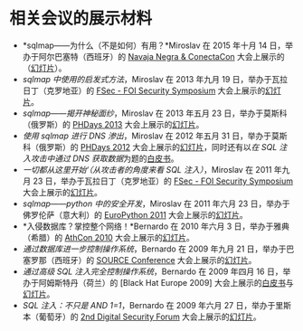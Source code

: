 # 相关会议的展示材料

* *sqlmap——为什么（不是如何）有用？*Miroslav 在 2015 年十月 14 日，举办于阿尔巴塞特（西班牙）的 [Navaja Negra & ConectaCon](http://navajanegra.com/) 大会上展示的（[幻灯片](http://www.slideshare.net/stamparm/sqlmap-why-not-how-it-works-53947145)）。
* *sqlmap 中使用的启发式方法*，Miroslav 在 2013 年九月 19 日，举办于瓦拉日丁（克罗地亚）的 [FSec - FOI Security Symposium](http://fsec.foi.hr/) 大会上展示的[幻灯片](http://www.slideshare.net/stamparm/f-sec-2013miroslavstamparheuristicmethodsusedinsqlmap)。
* *sqlmap——揭开神秘面纱*，Miroslav 在 2013 年五月 23 日，举办于莫斯科（俄罗斯）的 [PHDays 2013](http://www.phdays.com/) 大会上展示的[幻灯片](http://www.slideshare.net/stamparm/ph-days-2013miroslavstamparsqlmapunderthehood)。
* *使用 sqlmap 进行 DNS 渗出*，Miroslav 在 2012 年五月 31 日，举办于莫斯科（俄罗斯）的 [PHDays 2012](http://www.phdays.com/) 大会上展示的[幻灯片](http://www.slideshare.net/stamparm/dns-exfiltration-using-sqlmap-13163281)，同时还有以*在 SQL 注入攻击中通过 DNS 获取数据*为题的[白皮书](http://www.slideshare.net/stamparm/ph-days-2012miroslavstampardataretrievaloverdnsinsqlinjectionattackspaper)。
* *一切都从这里开始‘（从攻击者的角度来看 SQL 注入）*，Miroslav 在 2011 年九月 23 日，举办于瓦拉日丁（克罗地亚）的 [FSec - FOI Security Symposium](http://fsec.foi.hr/) 大会上展示的[幻灯片](http://www.slideshare.net/stamparm/f-sec-2011miroslavstamparitallstartswiththesinglequote-9311238)。
* *sqlmap——python 中的安全开发*，Miroslav 在 2011 年六月 23 日，举办于佛罗伦萨（意大利）的 [EuroPython 2011](http://ep2011.europython.eu/) 大会上展示的[幻灯片](http://www.slideshare.net/stamparm/euro-python-2011miroslavstamparsqlmapsecuritydevelopmentinpython)。
* *入侵数据库？掌控整个网络！*Bernardo 在 2010 年六月 3 日，举办于雅典（希腊）的 [AthCon 2010](http://www.athcon.org/archive.php) 大会上展示的[幻灯片](http://www.slideshare.net/inquis/ath-con-2010bernardodamelegotdbownnet)。
* *通过数据库进一步控制操作系统*，Bernardo 在 2009 年九月 21 日，举办于巴塞罗那（西班牙）的 [SOURCE Conference](http://www.sourceconference.com/archive/) 大会上展示的[幻灯片](http://www.slideshare.net/inquis/expanding-the-control-over-the-operating-system-from-the-database)。
* *通过高级 SQL 注入完全控制操作系统*，Bernardo 在 2009 年四月 16 日，举办于阿姆斯特丹（荷兰）的 [Black Hat Europe 2009] 大会上展示的[白皮书](http://www.slideshare.net/inquis/advanced-sql-injection-to-operating-system-full-control-whitepaper-4633857)与[幻灯片](http://www.slideshare.net/inquis/advanced-sql-injection-to-operating-system-full-control-slides)。
* *SQL 注入：不只是 AND 1=1*，Bernardo 在 2009 年六月 27 日，举办于里斯本（葡萄牙）的 [2nd Digital Security Forum](https://www.gitbook.com/book/octobug/sqlmap-wiki-zhcn/edit#) 大会上展示的[幻灯片](http://www.slideshare.net/inquis/sql-injection-not-only-and-11-updated)。